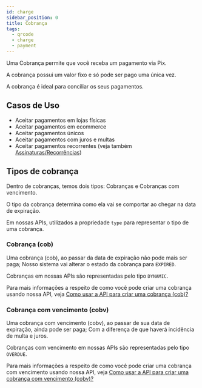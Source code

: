 ```yaml
---
id: charge
sidebar_position: 0
title: Cobrança
tags:
  - qrcode
  - charge
  - payment
---
```


Uma Cobrança permite que você receba um pagamento via Pix.

A cobrança possui um valor fixo e só pode ser pago uma única vez.

A cobrança é ideal para conciliar os seus pagamentos.

## Casos de Uso

- Aceitar pagamentos em lojas físicas
- Aceitar pagamentos em ecommerce
- Aceitar pagamentos únicos
- Aceitar pagamentos com juros e multas
- Aceitar pagamentos recorrentes (veja também [Assinaturas/Recorrências](./subscription-recurrence))

## Tipos de cobrança

Dentro de cobranças, temos dois tipos: Cobranças e Cobranças com vencimento.

O tipo da cobrança determina como ela vai se comportar ao chegar na data de expiração.

Em nossas APIs, utilizados a propriedade `type` para representar o tipo de uma cobrança.

### Cobrança (cob)

Uma cobrança (cob), ao passar da data de expiração não pode mais ser paga; Nosso sistema vai alterar o estado da cobrança para `EXPIRED`.

Cobranças em nossas APIs são representadas pelo tipo `DYNAMIC`.

Para mais informações a respeito de como você pode criar uma cobrança usando nossa API, veja [Como usar a API para criar uma cobrança (cob)?](./charge/how-to-create-charge-using-api)

### Cobrança com vencimento (cobv)

Uma cobrança com vencimento (cobv), ao passar de sua data de expiração, ainda pode ser paga; Com a diferença de que haverá incidência de multa e juros.

Cobranças com vencimento em nossas APIs são representadas pelo tipo `OVERDUE`.

Para mais informações a respeito de como você pode criar uma cobrança com vencimento usando nossa API, veja [Como usar a API para criar uma cobrança com vencimento (cobv)?](./charge/how-to-create-cobv-using-api)
